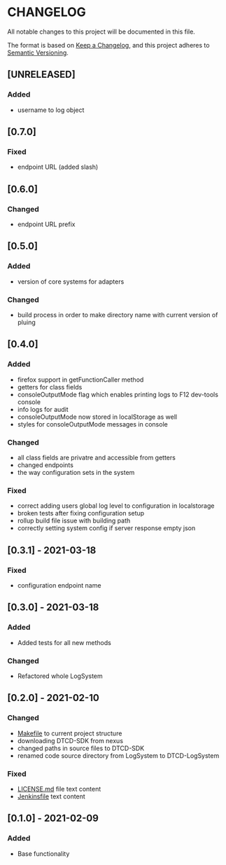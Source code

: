 # **CHANGELOG**

All notable changes to this project will be documented in this file.

The format is based on [Keep a Changelog](https://keepachangelog.com/en/1.0.0/),
and this project adheres to [Semantic Versioning](https://semver.org/spec/v2.0.0.html).

## [UNRELEASED]

### Added

- username to log object

## [0.7.0]

### Fixed

- endpoint URL (added slash)

## [0.6.0]

### Changed

- endpoint URL prefix

## [0.5.0]

### Added

- version of core systems for adapters

### Changed

- build process in order to make directory name with current version of pluing

## [0.4.0]

### Added

- firefox support in getFunctionCaller method
- getters for class fields
- consoleOutputMode flag which enables printing logs to F12 dev-tools console
- info logs for audit
- consoleOutputMode now stored in localStorage as well
- styles for consoleOutputMode messages in console

### Changed

- all class fields are privatre and accessible from getters
- changed endpoints
- the way configuration sets in the system

### Fixed

- correct adding users global log level to configuration in localstorage
- broken tests after fixing configuration setup
- rollup build file issue with building path
- correctly setting system config if server response empty json

## [0.3.1] - 2021-03-18

### Fixed

- configuration endpoint name

## [0.3.0] - 2021-03-18

### Added

- Added tests for all new methods

### Changed

- Refactored whole LogSystem

## [0.2.0] - 2021-02-10

### Changed

- [Makefile](Makefile) to current project structure
- downloading DTCD-SDK from nexus
- changed paths in source files to DTCD-SDK
- renamed code source directory from LogSystem to DTCD-LogSystem

### Fixed

- [LICENSE.md](LICENSE.md) file text content
- [Jenkinsfile](Jenkinsfile) text content

## [0.1.0] - 2021-02-09

### Added

- Base functionality
